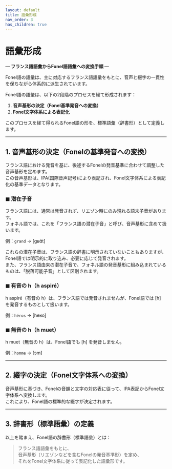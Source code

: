 ```yaml
---
layout: default
title: 語彙形成
nav_order: 3
has_children: true
---
```

# 語彙形成  
**— フランス語語彙からFonel語語彙への変換手順 —**

Fonel語の語彙は、主に対応するフランス語語彙をもとに、音声と綴字の一貫性を保ちながら体系的に派生されています。

Fonel語の語彙は、以下の2段階のプロセスを経て形成されます：

1. **音声基形の決定（Fonel基準発音への変換）**  
2. **Fonel文字体系による表記化**  

このプロセスを経て得られるFonel語の形を、標準語彙（辞書形）として定義します。

---

## 1. 音声基形の決定（Fonelの基準発音への変換）

フランス語における発音を基に、後述するFonelの発音基準に合わせて調整した音声基形を定めます。  
この音声基形は、IPA(国際音声記号)により表記され、Fonel文字体系による表記化の基準データとなります。

### ◼ 潜在子音

フランス語には、通常は発音されず、リエゾン時にのみ現れる語末子音があります。  
フォネル語では、これを「フランス語の潜在子音」と呼び、音声基形に含めて扱います。  

例：`grand` → [ɡʁɑ̃t]

これらの潜在子音は、フランス語の辞書に明示されていないこともありますが、Fonel語では明示的に取り込み、必要に応じて発音されます。  
また、フランス語由来の潜在子音で、フォネル語の発音基形に組み込まれているものは、「脱落可能子音」として区別されます。

### ◼ 有音の h（h aspiré）

h aspiré（有音の h）は、フランス語では発音されませんが、Fonel語では [h] を発音するものとして扱います。

例：`héros` → [heʁo]

### ◼ 無音の h（h muet）

h muet（無音の h）は、Fonel語でも [h] を発音しません。

例：`homme` → [ɔm]

---

## 2. 綴字の決定（Fonel文字体系への変換）

音声基形に基づき、Fonelの音韻と文字の対応表に従って、IPA表記からFonel文字体系へ変換します。  
これにより、Fonel語の標準的な綴字が決定されます。

---


## 3. 辞書形（標準語彙）の定義

以上を踏まえ、Fonel語の辞書形（標準語彙）とは：

> フランス語語彙をもとに、  
> 音声基形（リエゾンなどを含むFonelの発音基準形）を定め、  
> それをFonel文字体系に従って表記化した語彙形です。


